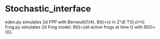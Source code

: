 # Stochastic_interface

eden.py simulates 2d FPP with Bernoulli(1/4). B(t)={x in Z^d| T(0,x)<t}
Frog.py simulates 2d Frog model. B(t)={all active frogs at time t} with B(0)={0}.
